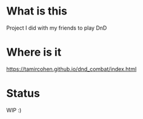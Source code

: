 # What is this
Project I did with my friends to play DnD

# Where is it
https://tamircohen.github.io/dnd_combat/index.html

# Status
WIP :)